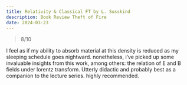 ```yaml
---
title: Relativity & Classical FT by L. Susskind
description: Book Review Theft of Fire
date: 2024-03-23
---
```


> 8/10

I feel as if my ability to absorb material at this density is reduced as my
sleeping schedule goes nightward. nonetheless, i’ve picked up some invaluable
insights from this work, among others: the relation of E and B fields under
lorentz transform.  Utterly didactic and probably best as a companion to the
lecture series. highly recommended.  
